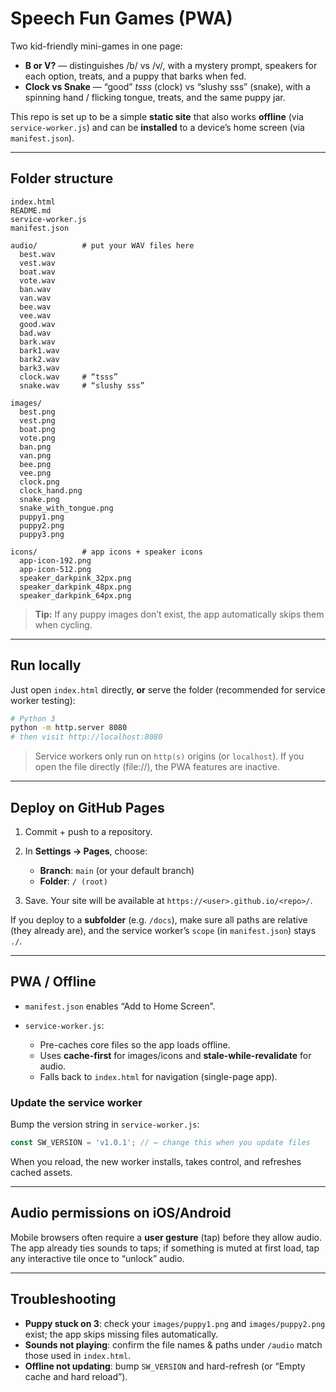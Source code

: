 # Speech Fun Games (PWA)

Two kid-friendly mini-games in one page:

* **B or V?** — distinguishes /b/ vs /v/, with a mystery prompt, speakers for each option, treats, and a puppy that barks when fed.
* **Clock vs Snake** — “good” *tsss* (clock) vs “slushy sss” (snake), with a spinning hand / flicking tongue, treats, and the same puppy jar.

This repo is set up to be a simple **static site** that also works **offline** (via `service-worker.js`) and can be **installed** to a device’s home screen (via `manifest.json`).

---

## Folder structure

```
index.html
README.md
service-worker.js
manifest.json

audio/          # put your WAV files here
  best.wav
  vest.wav
  boat.wav
  vote.wav
  ban.wav
  van.wav
  bee.wav
  vee.wav
  good.wav
  bad.wav
  bark.wav
  bark1.wav
  bark2.wav
  bark3.wav
  clock.wav     # “tsss”
  snake.wav     # “slushy sss”

images/
  best.png
  vest.png
  boat.png
  vote.png
  ban.png
  van.png
  bee.png
  vee.png
  clock.png
  clock_hand.png
  snake.png
  snake_with_tongue.png
  puppy1.png
  puppy2.png
  puppy3.png

icons/          # app icons + speaker icons
  app-icon-192.png
  app-icon-512.png
  speaker_darkpink_32px.png
  speaker_darkpink_48px.png
  speaker_darkpink_64px.png
```

> **Tip:** If any puppy images don’t exist, the app automatically skips them when cycling.

---

## Run locally

Just open `index.html` directly, **or** serve the folder (recommended for service worker testing):

```bash
# Python 3
python -m http.server 8080
# then visit http://localhost:8080
```

> Service workers only run on `http(s)` origins (or `localhost`). If you open the file directly (file://), the PWA features are inactive.

---

## Deploy on GitHub Pages

1. Commit + push to a repository.
2. In **Settings → Pages**, choose:

   * **Branch**: `main` (or your default branch)
   * **Folder**: `/ (root)`
3. Save. Your site will be available at `https://<user>.github.io/<repo>/`.

If you deploy to a **subfolder** (e.g. `/docs`), make sure all paths are relative (they already are), and the service worker’s `scope` (in `manifest.json`) stays `./`.

---

## PWA / Offline

* `manifest.json` enables “Add to Home Screen”.
* `service-worker.js`:

  * Pre-caches core files so the app loads offline.
  * Uses **cache-first** for images/icons and **stale-while-revalidate** for audio.
  * Falls back to `index.html` for navigation (single-page app).

### Update the service worker

Bump the version string in `service-worker.js`:

```js
const SW_VERSION = 'v1.0.1'; // ← change this when you update files
```

When you reload, the new worker installs, takes control, and refreshes cached assets.

---

## Audio permissions on iOS/Android

Mobile browsers often require a **user gesture** (tap) before they allow audio. The app already ties sounds to taps; if something is muted at first load, tap any interactive tile once to “unlock” audio.

---

## Troubleshooting

* **Puppy stuck on 3**: check your `images/puppy1.png` and `images/puppy2.png` exist; the app skips missing files automatically.
* **Sounds not playing**: confirm the file names & paths under `/audio` match those used in `index.html`.
* **Offline not updating**: bump `SW_VERSION` and hard-refresh (or “Empty cache and hard reload”).

